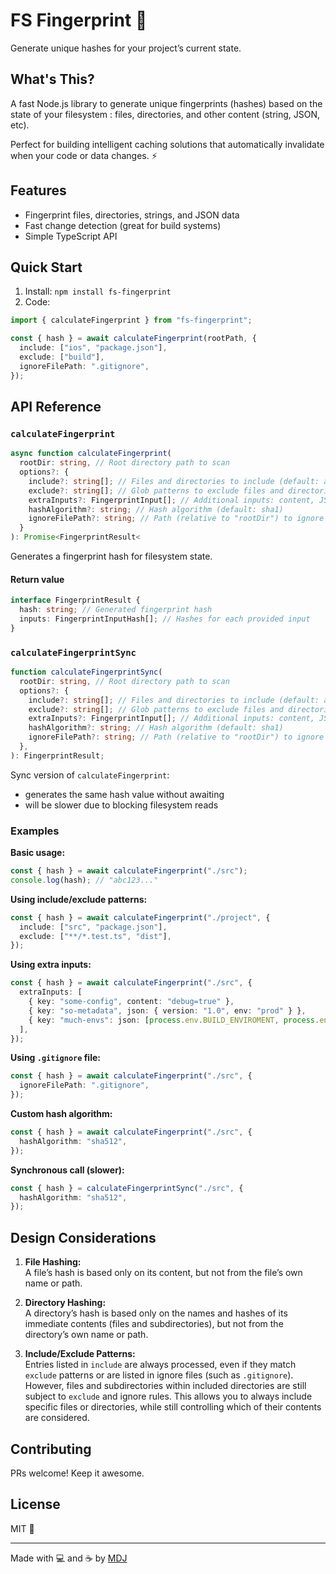 # FS Fingerprint 🫆

Generate unique hashes for your project’s current state.

## What's This?

A fast Node.js library to generate unique fingerprints (hashes) based on the state of your filesystem : files, directories, and other content (string, JSON, etc).

Perfect for building intelligent caching solutions that automatically invalidate when your code or data changes. ⚡

## Features

- Fingerprint files, directories, strings, and JSON data
- Fast change detection (great for build systems)
- Simple TypeScript API

## Quick Start

1. Install: `npm install fs-fingerprint`
2. Code:

```ts
import { calculateFingerprint } from "fs-fingerprint";

const { hash } = await calculateFingerprint(rootPath, {
  include: ["ios", "package.json"],
  exclude: ["build"],
  ignoreFilePath: ".gitignore",
});
```

## API Reference

### `calculateFingerprint`

```ts
async function calculateFingerprint(
  rootDir: string, // Root directory path to scan
  options?: {
    include?: string[]; // Files and directories to include (default: all) - NOTE: this are NOT a glob patterns
    exclude?: string[]; // Glob patterns to exclude files and directories
    extraInputs?: FingerprintInput[]; // Additional inputs: content, JSON
    hashAlgorithm?: string; // Hash algorithm (default: sha1)
    ignoreFilePath?: string; // Path (relative to "rootDir") to ignore file, e.g. ".gitignore".
  }
): Promise<FingerprintResult<
```

Generates a fingerprint hash for filesystem state.

#### Return value

```typescript
interface FingerprintResult {
  hash: string; // Generated fingerprint hash
  inputs: FingerprintInputHash[]; // Hashes for each provided input
}
```

### `calculateFingerprintSync`

```ts
function calculateFingerprintSync(
  rootDir: string, // Root directory path to scan
  options?: {
    include?: string[]; // Files and directories to include (default: all) - NOTE: this are NOT a glob patterns
    exclude?: string[]; // Glob patterns to exclude files and directories
    extraInputs?: FingerprintInput[]; // Additional inputs: content, JSON
    hashAlgorithm?: string; // Hash algorithm (default: sha1)
    ignoreFilePath?: string; // Path (relative to "rootDir") to ignore file, e.g. ".gitignore".
  },
): FingerprintResult;
```

Sync version of `calculateFingerprint`:

- generates the same hash value without awaiting
- will be slower due to blocking filesystem reads

### Examples

**Basic usage:**

```typescript
const { hash } = await calculateFingerprint("./src");
console.log(hash); // "abc123..."
```

**Using include/exclude patterns:**

```typescript
const { hash } = await calculateFingerprint("./project", {
  include: ["src", "package.json"],
  exclude: ["**/*.test.ts", "dist"],
});
```

**Using extra inputs:**

```typescript
const { hash } = await calculateFingerprint("./src", {
  extraInputs: [
    { key: "some-config", content: "debug=true" },
    { key: "so-metadata", json: { version: "1.0", env: "prod" } },
    { key: "much-envs": json: [process.env.BUILD_ENVIROMENT, process.env.FEATURE_ENABLED]
  ],
});
```

**Using `.gitignore` file:**

```typescript
const { hash } = await calculateFingerprint("./src", {
  ignoreFilePath: ".gitignore",
});
```

**Custom hash algorithm:**

```typescript
const { hash } = await calculateFingerprint("./src", {
  hashAlgorithm: "sha512",
});
```

**Synchronous call (slower):**

```typescript
const { hash } = calculateFingerprintSync("./src", {
  hashAlgorithm: "sha512",
});
```

## Design Considerations

1. **File Hashing:**  
   A file’s hash is based only on its content, but not from the file’s own name or path.

2. **Directory Hashing:**  
   A directory’s hash is based only on the names and hashes of its immediate contents (files and subdirectories), but not from the directory’s own name or path.

3. **Include/Exclude Patterns:**  
   Entries listed in `include` are always processed, even if they match `exclude` patterns or are listed in ignore files (such as `.gitignore`). However, files and subdirectories within included directories are still subject to `exclude` and ignore rules. This allows you to always include specific files or directories, while still controlling which of their contents are considered.

## Contributing

PRs welcome! Keep it awesome.

## License

MIT 💝

---

Made with 💻 and ☕️ by [MDJ](https://x.com/mdj_dev/)
